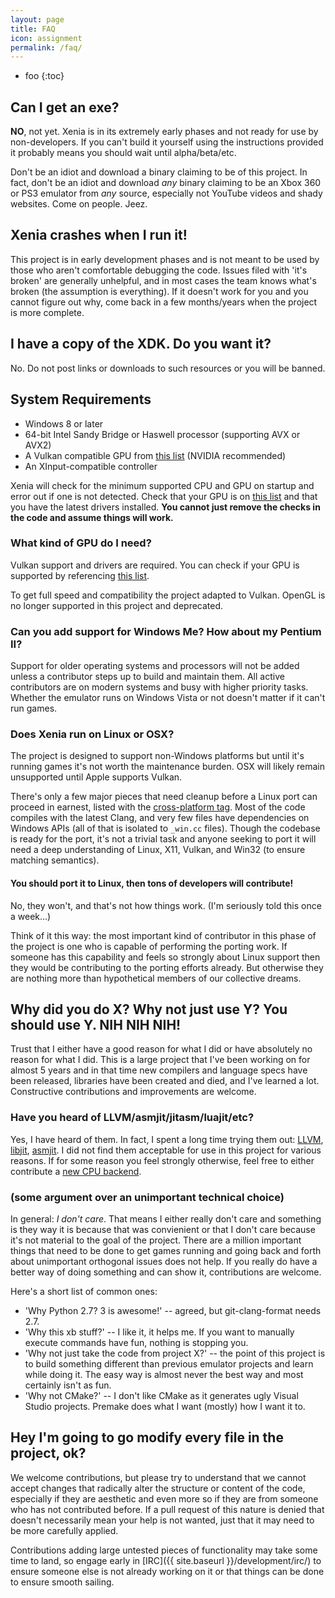 ```yaml
---
layout: page
title: FAQ
icon: assignment
permalink: /faq/
---
```


* foo
{:toc}

## Can I get an exe?

**NO**, not yet. Xenia is in its extremely early phases and not ready for use by
non-developers. If you can't build it yourself using the instructions provided
it probably means you should wait until alpha/beta/etc.

Don't be an idiot and download a binary claiming to be of this project. In fact,
don't be an idiot and download *any* binary claiming to be an Xbox 360 or PS3
emulator from *any* source, especially not YouTube videos and shady websites.
Come on people. Jeez.

## Xenia crashes when I run it!

This project is in early development phases and is not meant to be used by those
who aren't comfortable debugging the code. Issues filed with 'it's broken' are
generally unhelpful, and in most cases the team knows what's broken (the
assumption is everything). If it doesn't work for you and you cannot figure out
why, come back in a few months/years when the project is more complete.

## I have a copy of the XDK. Do you want it?

No. Do not post links or downloads to such resources or you will be banned.

## System Requirements

* Windows 8 or later
* 64-bit Intel Sandy Bridge or Haswell processor (supporting AVX or AVX2)
* A Vulkan compatible GPU from [this list](http://vulkan.gpuinfo.org/) (NVIDIA recommended)
* An XInput-compatible controller

Xenia will check for the minimum supported CPU and GPU on startup and error out
if one is not detected. Check that your GPU is on [this list](http://vulkan.gpuinfo.org/)
and that you have the latest drivers installed.
**You cannot just remove the checks in the code and assume things will work.**

### What kind of GPU do I need?

Vulkan support and drivers are required. You can check if your GPU is supported by referencing [this list](http://vulkan.gpuinfo.org/).

To get full speed and compatibility the project adapted to Vulkan.
OpenGL is no longer supported in this project and deprecated.

### Can you add support for Windows Me? How about my Pentium II?

Support for older operating systems and processors will not be added unless a
contributor steps up to build and maintain them. All active contributors are on
modern systems and busy with higher priority tasks. Whether the emulator runs on
Windows Vista or not doesn't matter if it can't run games.

### Does Xenia run on Linux or OSX?

The project is designed to support non-Windows platforms but until it's running
games it's not worth the maintenance burden. OSX will likely remain unsupported
until Apple supports Vulkan.

There's only a few major pieces that need cleanup before a Linux port can
proceed in earnest, listed with the [cross-platform tag](https://github.com/benvanik/xenia/labels/cross%20platform).
Most of the code compiles with the latest Clang, and very few files have
dependencies on Windows APIs (all of that is isolated to `_win.cc` files).
Though the codebase is ready for the port, it's not a trivial task and anyone
seeking to port it will need a deep understanding of Linux, X11, Vulkan, and
Win32 (to ensure matching semantics).

#### You should port it to Linux, then tons of developers will contribute!

No, they won't, and that's not how things work. (I'm seriously told this once
a week...)

Think of it this way: the most important kind of contributor in this phase of
the project is one who is capable of performing the porting work. If someone
has this capability and feels so strongly about Linux support then they would be
contributing to the porting efforts already. But otherwise they are nothing
more than hypothetical members of our collective dreams.

## Why did you do X? Why not just use Y? You should use Y. NIH NIH NIH!

Trust that I either have a good reason for what I did or have absolutely no
reason for what I did. This is a large project that I've been working on
for almost 5 years and in that time new compilers and language specs have
been released, libraries have been created and died, and I've learned a lot.
Constructive contributions and improvements are welcome.

### Have you heard of LLVM/asmjit/jitasm/luajit/etc?

Yes, I have heard of them. In fact, I spent a long time trying them out:
[LLVM](https://github.com/benvanik/xenia/tree/85bdbd24d1b5923cfb104f45194a96e7ac57026e/src/xenia/cpu/codegen),
[libjit](https://github.com/benvanik/xenia/tree/eee856be0499a4bc721b6097f5f2b9446929f2cc/src/xenia/cpu/libjit),
[asmjit](https://github.com/benvanik/xenia/tree/ca208fa60a0285d396409743064784cc2320c094/src/xenia/cpu/x64).
I did not find them acceptable for use in this project for various reasons. If
for some reason you feel strongly otherwise, feel free to either contribute a
[new CPU backend](https://github.com/benvanik/xenia/tree/master/src/xenia/cpu/backend).

### (some argument over an unimportant technical choice)

In general: *I don't care*.
That means I either really don't care and something is they way it is because
that was convienient or that I don't care because it's not material to the goal
of the project. There are a million important things that need to be done to get
games running and going back and forth about unimportant orthogonal issues does
not help. If you really do have a better way of doing something and can show it,
contributions are welcome.

Here's a short list of common ones:

* 'Why Python 2.7? 3 is awesome!' -- agreed, but git-clang-format needs 2.7.
* 'Why this xb stuff?' -- I like it, it helps me. If you want to
manually execute commands have fun, nothing is stopping you.
* 'Why not just take the code from project X?' -- the point of this project
is to build something different than previous emulator projects and learn while
doing it. The easy way is almost never the best way and most certainly isn't as
fun.
* 'Why not CMake?' -- I don't like CMake as it generates ugly Visual Studio
projects. Premake does what I want (mostly) how I want it to.

## Hey I'm going to go modify every file in the project, ok?

We welcome contributions, but please try to understand that we cannot accept
changes that radically alter the structure or content of the code, especially
if they are aesthetic and even more so if they are from someone who has not
contributed before. If a pull request of this nature is denied that doesn't
necessarily mean your help is not wanted, just that it may need to be more
carefully applied.

Contributions adding large untested pieces of functionality may take some time
to land, so engage early in [IRC]({{ site.baseurl }}/development/irc/) to ensure
someone else is not already working on it or that things can be done to ensure
smooth sailing.

